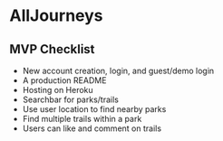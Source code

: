 # AllJourneys

## MVP Checklist
* New account creation, login, and guest/demo login
* A production README 
* Hosting on Heroku
* Searchbar for parks/trails
* Use user location to find nearby parks
* Find multiple trails within a park
* Users can like and comment on trails 

